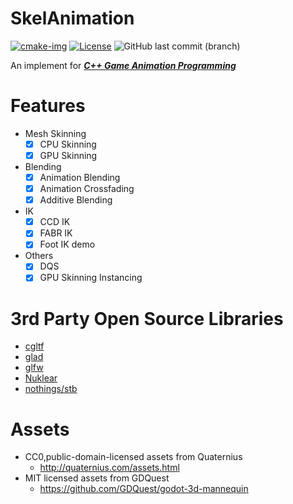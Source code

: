 # SkelAnimation

[![cmake-img]][cmake-url]
[![License][license-img]][license-url]
![GitHub last commit (branch)](https://img.shields.io/github/last-commit/THISISAGOODNAME/SkelAnimation/main?style=flat-square)

An implement for [***C++ Game Animation Programming***](https://www.packtpub.com/product/hands-on-c-game-animation-programming/9781800208087)

# Features

- Mesh Skinning
  - [x] CPU Skinning
  - [x] GPU Skinning
- Blending
  - [x] Animation Blending
  - [x] Animation Crossfading
  - [x] Additive Blending
- IK
  - [x] CCD IK
  - [x] FABR IK
  - [x] Foot IK demo
- Others
  - [x] DQS
  - [x] GPU Skinning Instancing

# 3rd Party Open Source Libraries

- [cgltf](https://github.com/jkuhlmann/cgltf)
- [glad](https://github.com/Dav1dde/glad)
- [glfw](https://github.com/glfw/glfw)
- [Nuklear](https://github.com/Immediate-Mode-UI/Nuklear)
- [nothings/stb](https://github.com/nothings/stb)

# Assets

- CC0,public-domain-licensed assets from Quaternius
    - http://quaternius.com/assets.html
- MIT licensed assets from GDQuest
    - https://github.com/GDQuest/godot-3d-mannequin

[cmake-img]: https://img.shields.io/badge/cmake-3.17-1f9948.svg?style=flat-square
[cmake-url]: https://cmake.org/
[license-img]: https://img.shields.io/:license-mit-blue.svg?style=flat-square
[license-url]: https://opensource.org/licenses/MIT

